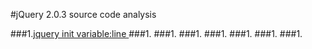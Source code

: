#jQuery 2.0.3 source code  analysis

###1.[jquery init variable:line ](https://github.com/richardgong1987/OpenSource/blob/master/javascript/jquery/init.md)
###1.[]()
###1.[]()
###1.[]()
###1.[]()
###1.[]()
###1.[]()
###1.[]()
	